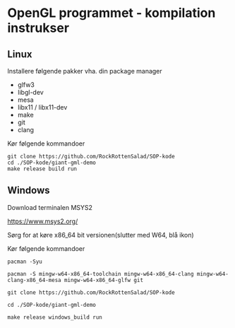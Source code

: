 # OpenGL programmet - kompilation instrukser


## Linux

Installere følgende pakker vha. din package manager

- glfw3
- libgl-dev
- mesa
- libx11 / libx11-dev
- make
- git
- clang

Kør følgende kommandoer

```
git clone https://github.com/RockRottenSalad/SOP-kode
cd ./SOP-kode/giant-gml-demo
make release build run
```


## Windows

Download terminalen MSYS2

https://www.msys2.org/

Sørg for at køre x86_64 bit versionen(slutter med W64, blå ikon)

Kør følgende kommandoer

```
pacman -Syu

pacman -S mingw-w64-x86_64-toolchain mingw-w64-x86_64-clang mingw-w64-clang-x86_64-mesa mingw-w64-x86_64-glfw git

git clone https://github.com/RockRottenSalad/SOP-kode

cd ./SOP-kode/giant-gml-demo

make release windows_build run

```

